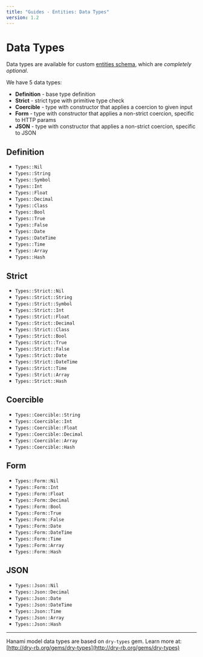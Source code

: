 ```yaml
---
title: "Guides - Entities: Data Types"
version: 1.2
---
```


# Data Types

Data types are available for custom [entities schema](/guides/1.1/entities/custom-schema), which are *completely optional*.

We have 5 data types:

  * **Definition** - base type definition
  * **Strict** - strict type with primitive type check
  * **Coercible** - type with constructor that applies a coercion to given input
  * **Form** - type with constructor that applies a non-strict coercion, specific to HTTP params
  * **JSON** - type with constructor that applies a non-strict coercion, specific to JSON

## Definition

  * `Types::Nil`
  * `Types::String`
  * `Types::Symbol`
  * `Types::Int`
  * `Types::Float`
  * `Types::Decimal`
  * `Types::Class`
  * `Types::Bool`
  * `Types::True`
  * `Types::False`
  * `Types::Date`
  * `Types::DateTime`
  * `Types::Time`
  * `Types::Array`
  * `Types::Hash`

## Strict

  * `Types::Strict::Nil`
  * `Types::Strict::String`
  * `Types::Strict::Symbol`
  * `Types::Strict::Int`
  * `Types::Strict::Float`
  * `Types::Strict::Decimal`
  * `Types::Strict::Class`
  * `Types::Strict::Bool`
  * `Types::Strict::True`
  * `Types::Strict::False`
  * `Types::Strict::Date`
  * `Types::Strict::DateTime`
  * `Types::Strict::Time`
  * `Types::Strict::Array`
  * `Types::Strict::Hash`

## Coercible

  * `Types::Coercible::String`
  * `Types::Coercible::Int`
  * `Types::Coercible::Float`
  * `Types::Coercible::Decimal`
  * `Types::Coercible::Array`
  * `Types::Coercible::Hash`

## Form

  * `Types::Form::Nil`
  * `Types::Form::Int`
  * `Types::Form::Float`
  * `Types::Form::Decimal`
  * `Types::Form::Bool`
  * `Types::Form::True`
  * `Types::Form::False`
  * `Types::Form::Date`
  * `Types::Form::DateTime`
  * `Types::Form::Time`
  * `Types::Form::Array`
  * `Types::Form::Hash`

## JSON

  * `Types::Json::Nil`
  * `Types::Json::Decimal`
  * `Types::Json::Date`
  * `Types::Json::DateTime`
  * `Types::Json::Time`
  * `Types::Json::Array`
  * `Types::Json::Hash`

---

Hanami model data types are based on `dry-types` gem. Learn more at: [http://dry-rb.org/gems/dry-types](http://dry-rb.org/gems/dry-types)
